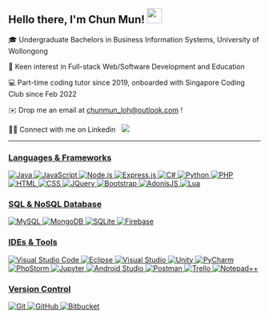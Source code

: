 ## Hello there, I'm Chun Mun! <img src="https://raw.githubusercontent.com/MartinHeinz/MartinHeinz/master/wave.gif" width="30px" height="30px">

🎓 Undergraduate Bachelors in Business Information Systems, University of Wollongong

👀 Keen interest in Full-stack Web/Software Development and Education

💻 Part-time coding tutor since 2019, onboarded with Singapore Coding Club since Feb 2022

✉️ Drop me an email at chunmun_loh@outlook.com !

🤝🏻 Connect with me on Linkedin &nbsp; <a href="https://linkedin.com/in/lcm98" target="_blank">
  <img src="https://img.shields.io/badge/Loh%20Chun%20Mun-0077B5?style=for-the-badge&logo=linkedin&logoColor=white" />

<hr>

### Languages & Frameworks
![Java](https://img.shields.io/badge/Java-ED8B00?style=for-the-badge&logo=oracle&logoColor=white) 
![JavaScript](https://img.shields.io/badge/JavaScript-323330?style=for-the-badge&logo=javascript&logoColor=F7DF1E) 
![Node.js](https://img.shields.io/badge/Node.js-43853D?style=for-the-badge&logo=node.js&logoColor=white) 
![Express.js](https://img.shields.io/badge/express.js-%23404d59.svg?style=for-the-badge&logo=express&logoColor=%2361DAFB) 
![C#](https://img.shields.io/badge/C%23-239120?style=for-the-badge&logo=c-sharp&logoColor=white) 
![Python](https://img.shields.io/badge/Python-FFD43B?style=for-the-badge&logo=python&logoColor=darkgreen) 
![PHP](https://img.shields.io/badge/php-%23777BB4.svg?style=for-the-badge&logo=php&logoColor=white) 
![HTML](https://img.shields.io/badge/HTML5-E34F26?style=for-the-badge&logo=html5&logoColor=white) 
![CSS](https://img.shields.io/badge/CSS3-1572B6?style=for-the-badge&logo=css3&logoColor=white) 
![JQuery](https://img.shields.io/badge/jQuery-0769AD?style=for-the-badge&logo=jquery&logoColor=white)
![Bootstrap](https://img.shields.io/badge/Bootstrap-563D7C?style=for-the-badge&logo=bootstrap&logoColor=white) 
![AdonisJS](https://img.shields.io/badge/adonisjs-%23220052.svg?style=for-the-badge&logo=adonisjs&logoColor=white)
![Lua](https://img.shields.io/badge/Lua-2C2D72?style=for-the-badge&logo=lua&logoColor=white) 

### SQL & NoSQL Database
![MySQL](https://img.shields.io/badge/MySQL-00000F?style=for-the-badge&logo=mysql&logoColor=white) 
![MongoDB](https://img.shields.io/badge/MongoDB-white?style=for-the-badge&logo=mongodb&logoColor=4EA94B) 
![SQLite](https://img.shields.io/badge/SQLite-07405E?style=for-the-badge&logo=sqlite&logoColor=white) 
![Firebase](https://img.shields.io/badge/firebase-%23039BE5.svg?style=for-the-badge&logo=firebase) 

### IDEs & Tools
![Visual Studio Code](https://img.shields.io/badge/Visual_Studio_Code-0078D4?style=for-the-badge&logo=visual%20studio%20code&logoColor=white) 
![Eclipse](https://img.shields.io/badge/Eclipse-2C2255?style=for-the-badge&logo=eclipse&logoColor=white) 
![Visual Studio](https://img.shields.io/badge/Visual_Studio-5C2D91?style=for-the-badge&logo=visual%20studio&logoColor=white) 
![Unity](https://img.shields.io/badge/Unity-100000?style=for-the-badge&logo=unity&logoColor=white) 
![PyCharm](https://img.shields.io/badge/PyCharm-000000.svg?style=for-the-badge&logo=PyCharm&logoColor=white&color=21d189) 
![PhpStorm](https://img.shields.io/badge/PhpStorm-000000.svg?style=for-the-badge&logo=PhpStorm&logoColor=white&color=8d51f5)
![Jupyter](https://img.shields.io/badge/Jupyter-%23F37626.svg?style=for-the-badge&logo=Jupyter&logoColor=white) 
![Android Studio](https://img.shields.io/badge/Android_Studio-3DDC84?style=for-the-badge&logo=android-studio&logoColor=white) 
![Postman](https://img.shields.io/badge/Postman-FF6C37?style=for-the-badge&logo=Postman&logoColor=white) 
![Trello](https://img.shields.io/badge/Trello-%23026AA7.svg?style=for-the-badge&logo=Trello&logoColor=white) 
![Notepad++](https://img.shields.io/badge/Notepad++-90E59A.svg?style=for-the-badge&logo=notepad%2B%2B&logoColor=black) 
  
### Version Control
![Git](https://img.shields.io/badge/Git-F1502F?style=for-the-badge&logo=git&logoColor=white) 
![GitHub](https://img.shields.io/badge/GitHub-100000?style=for-the-badge&logo=github&logoColor=white) 
![Bitbucket](https://img.shields.io/badge/bitbucket-%230047B3.svg?style=for-the-badge&logo=bitbucket&logoColor=white) 

